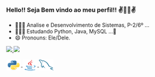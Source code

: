 ### Hello!! Seja Bem vindo ao meu perfil!! ✌️👻👾✌️


- 👨🏾‍💻 Analise e Desenvolvimento de Sistemas, P-2/6º ...
- 👨🏾‍💻 Estudando Python, Java, MySQL ...🤯
- 😄 Pronouns: Ele/Dele.
<div>
  <a href="https://github.com/RenanRhaldney">
  <img height="170em" src="https://github-readme-stats.vercel.app/api?username=RenanRhaldney&show_icons=true&theme=merko&include_all_commits=true&count_private=true"/>
  <img height="170em" src="https://github-readme-stats.vercel.app/api/top-langs/?username=RenanRhaldney&layout=compact&langs_count=7&theme=merko"/>
</div>

  <div style="display: inline_block"><br>
  <img align="center" alt="Renan-Python" height="30" width="40" src="https://raw.githubusercontent.com/devicons/devicon/master/icons/python/python-original.svg">
  <img align="center" alt="Renan-Java" height="30" width="40" src="https://raw.githubusercontent.com/devicons/devicon/master/icons/java/java-original.svg">
  <img align="center" alt="Renan-MySQL" height="30" width="40" src="https://raw.githubusercontent.com/devicons/devicon/master/icons/mysql/mysql-original.svg">

</div>

